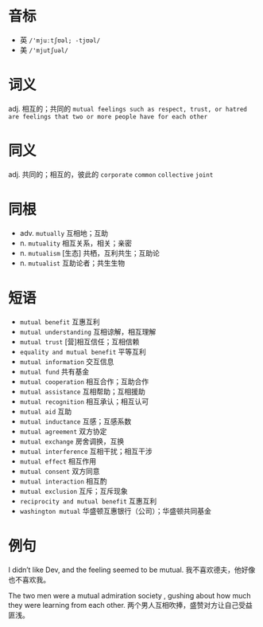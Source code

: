 # 音标

- 英 `/'mjuːtʃʊəl; -tjʊəl/`
- 美 `/'mjutʃuəl/`

# 词义

adj. 相互的；共同的
`mutual feelings such as respect, trust, or hatred are feelings that two or more people have for each other`

# 同义

adj. 共同的；相互的，彼此的
`corporate` `common` `collective` `joint`

# 同根

- adv. `mutually` 互相地；互助
- n. `mutuality` 相互关系，相关；亲密
- n. `mutualism` [生态] 共栖，互利共生；互助论
- n. `mutualist` 互助论者；共生生物

# 短语

- `mutual benefit` 互惠互利
- `mutual understanding` 互相谅解，相互理解
- `mutual trust` [营]相互信任；互相信赖
- `equality and mutual benefit` 平等互利
- `mutual information` 交互信息
- `mutual fund` 共有基金
- `mutual cooperation` 相互合作；互助合作
- `mutual assistance` 互相帮助；互相援助
- `mutual recognition` 相互承认；相互认可
- `mutual aid` 互助
- `mutual inductance` 互感；互感系数
- `mutual agreement` 双方协定
- `mutual exchange` 房舍调换，互换
- `mutual interference` 互相干扰；相互干涉
- `mutual effect` 相互作用
- `mutual consent` 双方同意
- `mutual interaction` 相互酌
- `mutual exclusion` 互斥；互斥现象
- `reciprocity and mutual benefit` 互惠互利
- `washington mutual` 华盛顿互惠银行（公司）；华盛顿共同基金

# 例句

I didn’t like Dev, and the feeling seemed to be mutual.
我不喜欢德夫，他好像也不喜欢我。

The two men were a mutual admiration society , gushing about how much they were learning from each other.
两个男人互相吹捧，盛赞对方让自己受益匪浅。


